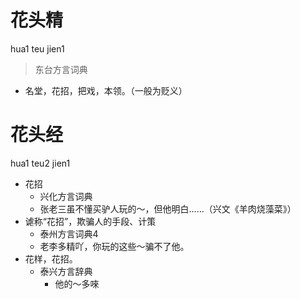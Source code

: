 # 花头精
hua1 teu jien1
> 东台方言词典
- 名堂，花招，把戏，本领。（一般为贬义）

# 花头经
hua1 teu2 jien1
+ 花招
  * 兴化方言词典
  - 张老三虽不懂买驴人玩的～，但他明白……（兴文《羊肉烧藻菜》）
+ 谑称“花招”，欺骗人的手段、计策
  * 泰州方言词典4
  - 老李多精吖，你玩的这些～骗不了他。
+ 花样，花招。
  * 泰兴方言辞典
    - 他的～多唻
